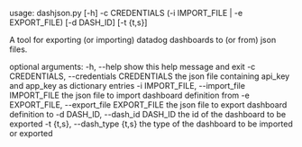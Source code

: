 usage: dashjson.py [-h] -c CREDENTIALS (-i IMPORT_FILE | -e EXPORT_FILE)
                   [-d DASH_ID] [-t {t,s}]

A tool for exporting (or importing) datadog dashboards to (or from) json
files.

optional arguments:
  -h, --help            show this help message and exit
  -c CREDENTIALS, --credentials CREDENTIALS
                        the json file containing api_key and app_key as
                        dictionary entries
  -i IMPORT_FILE, --import_file IMPORT_FILE
                        the json file to import dashboard definition from
  -e EXPORT_FILE, --export_file EXPORT_FILE
                        the json file to export dashboard definition to
  -d DASH_ID, --dash_id DASH_ID
                        the id of the dashboard to be exported
  -t {t,s}, --dash_type {t,s}
                        the type of the dashboard to be imported or exported
